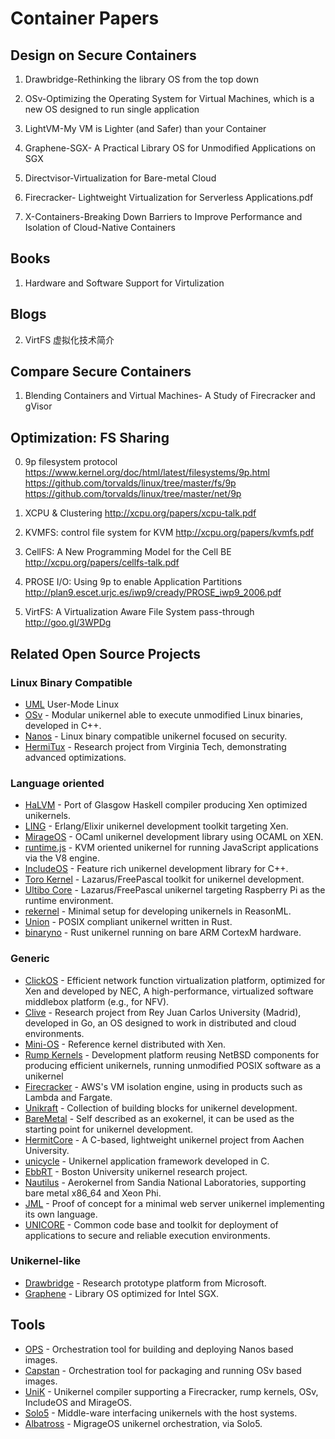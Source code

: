 # Container Papers

## Design on Secure Containers

1. Drawbridge-Rethinking the library OS from the top down

2. OSv-Optimizing the Operating System for Virtual Machines, which is a new OS designed to run single application

3. LightVM-My VM is Lighter (and Safer) than your Container

4. Graphene-SGX- A Practical Library OS for Unmodified Applications on SGX

5. Directvisor-Virtualization for Bare-metal Cloud

6. Firecracker- Lightweight Virtualization for Serverless Applications.pdf

7. X-Containers-Breaking Down Barriers to Improve Performance and Isolation of Cloud-Native Containers


## Books

1. Hardware and Software Support for Virtulization

## Blogs

2. VirtFS 虚拟化技术简介


## Compare Secure Containers

1. Blending Containers and Virtual Machines- A Study of Firecracker and gVisor


## Optimization: FS Sharing 

0. 9p filesystem protocol https://www.kernel.org/doc/html/latest/filesystems/9p.html https://github.com/torvalds/linux/tree/master/fs/9p https://github.com/torvalds/linux/tree/master/net/9p

1. XCPU & Clustering http://xcpu.org/papers/xcpu-talk.pdf

2. KVMFS: control file system for KVM http://xcpu.org/papers/kvmfs.pdf

3. CellFS: A New Programming Model for the Cell BE http://xcpu.org/papers/cellfs-talk.pdf

4. PROSE I/O: Using 9p to enable Application Partitions http://plan9.escet.urjc.es/iwp9/cready/PROSE_iwp9_2006.pdf

5. VirtFS: A Virtualization Aware File System pass-through http://goo.gl/3WPDg



## Related Open Source Projects

### Linux Binary Compatible
- [UML](http://user-mode-linux.sourceforge.net/) User-Mode Linux
- [OSv](http://osv.io) - Modular unikernel able to execute unmodified Linux binaries, developed in C++.
- [Nanos](https://github.com/nanovms/nanos) - Linux binary compatible unikernel focused on security.
- [HermiTux](https://github.com/ssrg-vt/hermitux) - Research project from Virginia Tech, demonstrating advanced optimizations.

### Language oriented
- [HaLVM](https://galois.com/project/halvm) - Port of Glasgow Haskell compiler producing Xen optimized unikernels.
- [LING](https://github.com/cloudozer/ling) - Erlang/Elixir unikernel development toolkit targeting Xen.
- [MirageOS](https://mirage.io) - OCaml unikernel development library using OCAML on XEN. 
- [runtime.js](http://runtimejs.org) - KVM oriented unikernel for running JavaScript applications via the V8 engine.
- [IncludeOS](https://github.com/includeos/IncludeOS) - Feature rich unikernel development library for C++.
- [Toro Kernel](https://torokernel.io) - Lazarus/FreePascal toolkit for unikernel development.
- [Ultibo Core](https://github.com/ultibohub/Core) - Lazarus/FreePascal unikernel targeting Raspberry Pi as the runtime environment.
- [rekernel](https://github.com/imbsky/rekernel) - Minimal setup for developing unikernels in ReasonML.
- [Union](https://github.com/pmuens/union) - POSIX compliant unikernel written in Rust.
- [binaryno](https://github.com/gmodena/binaryno) - Rust unikernel running on bare ARM CortexM hardware.

### Generic
- [ClickOS](http://cnp.neclab.eu/projects/clickos) - Efficient network function virtualization platform, optimized for Xen and developed by NEC, A high-performance, virtualized software middlebox platform (e.g., for NFV).
- [Clive](http://lsub.org/ls/clive.html) - Research project from Rey Juan Carlos University (Madrid), developed in Go, an OS designed to work in distributed and cloud environments.
- [Mini-OS](https://wiki.xen.org/wiki/Mini-OS) - Reference kernel distributed with Xen.
- [Rump Kernels](http://rumpkernel.org) - Development platform reusing NetBSD components for producing efficient unikernels, running unmodified POSIX software as a unikernel
- [Firecracker](https://firecracker-microvm.github.io) - AWS's VM isolation engine, using in products such as Lambda and Fargate.
- [Unikraft](https://xenproject.org/developers/teams/unikraft) - Collection of building blocks for unikernel development.
- [BareMetal](https://github.com/ReturnInfinity/BareMetal) - Self described as an exokernel, it can be used as the starting point for unikernel development.
- [HermitCore](https://github.com/hermitcore/libhermit) - A C-based, lightweight unikernel project from Aachen University.
- [unicycle](https://github.com/libunicycle/unicycle) - Unikernel application framework developed in C.
- [EbbRT](https://github.com/SESA/EbbRT) - Boston University unikernel research project.
- [Nautilus](https://github.com/HExSA-Lab/nautilus) - Aerokernel from Sandia National Laboratories, supporting bare metal x86_64 and Xeon Phi.
- [JML](https://github.com/yesco/jml) - Proof of concept for a minimal web server unikernel implementing its own language.
- [UNICORE](http://unicore-project.eu) - Common code base and toolkit for deployment of applications to secure and reliable execution environments.

### Unikernel-like
- [Drawbridge](https://www.microsoft.com/en-us/research/project/drawbridge) - Research prototype platform from Microsoft.
- [Graphene](https://github.com/oscarlab/graphene) - Library OS optimized for Intel SGX.


## Tools

- [OPS](https://ops.city) - Orchestration tool for building and deploying Nanos based images.
- [Capstan](http://osv.io/capstan) - Orchestration tool for packaging and running OSv based images.
- [UniK](https://github.com/solo-io/unik) - Unikernel compiler supporting a Firecracker, rump kernels, OSv, IncludeOS and MirageOS.
- [Solo5](https://github.com/Solo5/solo5) - Middle-ware interfacing unikernels with the host systems.
- [Albatross](https://github.com/hannesm/albatross) - MigrageOS unikernel orchestration, via Solo5.
